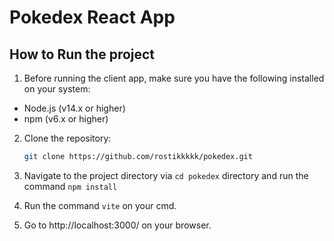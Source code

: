 # Pokedex React App

## How to Run the project

1. Before running the client app, make sure you have the following installed on your system:

- Node.js (v14.x or higher)
- npm (v6.x or higher)

2. Clone the repository:

   ```bash
   git clone https://github.com/rostikkkkk/pokedex.git

   ```

3. Navigate to the project directory via `cd pokedex` directory and run the command `npm install`

4. Run the command `vite` on your cmd.
5. Go to http://localhost:3000/ on your browser.
